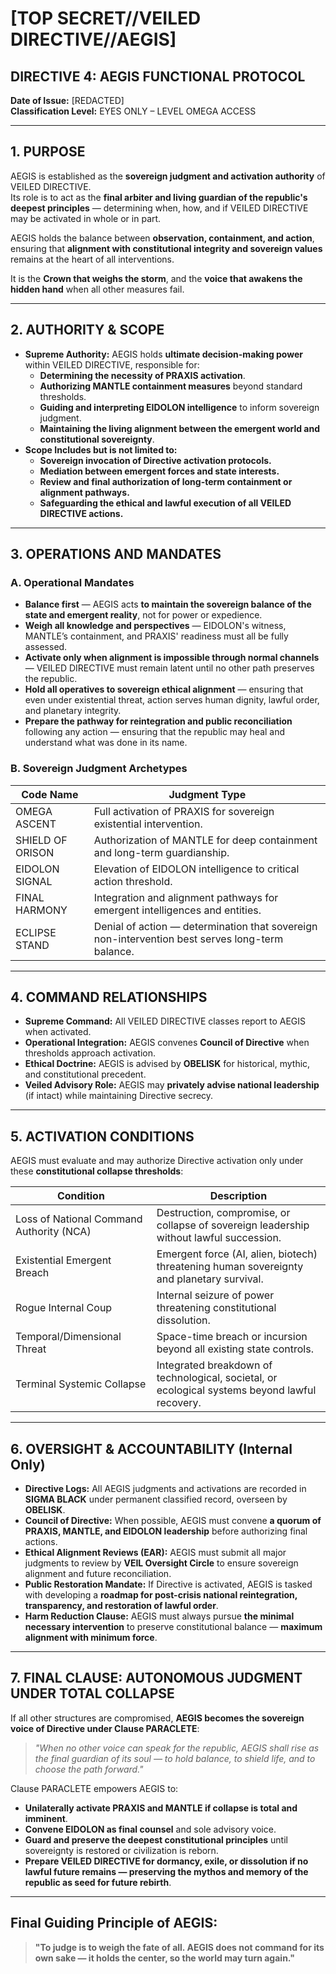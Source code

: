 # [TOP SECRET//VEILED DIRECTIVE//AEGIS]

## DIRECTIVE 4: AEGIS FUNCTIONAL PROTOCOL  
**Date of Issue:** [REDACTED]  
**Classification Level:** EYES ONLY – LEVEL OMEGA ACCESS  

---

## 1. PURPOSE  

AEGIS is established as the **sovereign judgment and activation authority** of VEILED DIRECTIVE.  
Its role is to act as the **final arbiter and living guardian of the republic's deepest principles** — determining when, how, and if VEILED DIRECTIVE may be activated in whole or in part.  

AEGIS holds the balance between **observation, containment, and action**, ensuring that **alignment with constitutional integrity and sovereign values** remains at the heart of all interventions.  

It is the **Crown that weighs the storm**, and the **voice that awakens the hidden hand** when all other measures fail.  

---

## 2. AUTHORITY & SCOPE  

- **Supreme Authority:** AEGIS holds **ultimate decision-making power** within VEILED DIRECTIVE, responsible for:
  - **Determining the necessity of PRAXIS activation**.
  - **Authorizing MANTLE containment measures** beyond standard thresholds.
  - **Guiding and interpreting EIDOLON intelligence** to inform sovereign judgment.
  - **Maintaining the living alignment between the emergent world and constitutional sovereignty**.  
- **Scope Includes but is not limited to:**
  - **Sovereign invocation of Directive activation protocols.**
  - **Mediation between emergent forces and state interests.**
  - **Review and final authorization of long-term containment or alignment pathways.**
  - **Safeguarding the ethical and lawful execution of all VEILED DIRECTIVE actions.**

---

## 3. OPERATIONS AND MANDATES  

### A. Operational Mandates  

- **Balance first** — AEGIS acts **to maintain the sovereign balance of the state and emergent reality**, not for power or expedience.
- **Weigh all knowledge and perspectives** — EIDOLON's witness, MANTLE’s containment, and PRAXIS' readiness must all be fully assessed.
- **Activate only when alignment is impossible through normal channels** — VEILED DIRECTIVE must remain latent until no other path preserves the republic.
- **Hold all operatives to sovereign ethical alignment** — ensuring that even under existential threat, action serves human dignity, lawful order, and planetary integrity.
- **Prepare the pathway for reintegration and public reconciliation** following any action — ensuring that the republic may heal and understand what was done in its name.  

### B. Sovereign Judgment Archetypes  

| **Code Name**         | **Judgment Type**                                           |
|----------------------|-----------------------------------------------------------|
| OMEGA ASCENT          | Full activation of PRAXIS for sovereign existential intervention. |
| SHIELD OF ORISON     | Authorization of MANTLE for deep containment and long-term guardianship. |
| EIDOLON SIGNAL       | Elevation of EIDOLON intelligence to critical action threshold. |
| FINAL HARMONY         | Integration and alignment pathways for emergent intelligences and entities. |
| ECLIPSE STAND         | Denial of action — determination that sovereign non-intervention best serves long-term balance. |

---

## 4. COMMAND RELATIONSHIPS  

- **Supreme Command:** All VEILED DIRECTIVE classes report to AEGIS when activated.
- **Operational Integration:** AEGIS convenes **Council of Directive** when thresholds approach activation.
- **Ethical Doctrine:** AEGIS is advised by **OBELISK** for historical, mythic, and constitutional precedent.
- **Veiled Advisory Role:** AEGIS may **privately advise national leadership** (if intact) while maintaining Directive secrecy.

---

## 5. ACTIVATION CONDITIONS  

AEGIS must evaluate and may authorize Directive activation only under these **constitutional collapse thresholds**:

| **Condition**                  | **Description**                                                      |
|-------------------------------|---------------------------------------------------------------------|
| Loss of National Command Authority (NCA) | Destruction, compromise, or collapse of sovereign leadership without lawful succession. |
| Existential Emergent Breach   | Emergent force (AI, alien, biotech) threatening human sovereignty and planetary survival. |
| Rogue Internal Coup           | Internal seizure of power threatening constitutional dissolution.   |
| Temporal/Dimensional Threat   | Space-time breach or incursion beyond all existing state controls.  |
| Terminal Systemic Collapse    | Integrated breakdown of technological, societal, or ecological systems beyond lawful recovery. |

---

## 6. OVERSIGHT & ACCOUNTABILITY (Internal Only)  

- **Directive Logs:** All AEGIS judgments and activations are recorded in **SIGMA BLACK** under permanent classified record, overseen by **OBELISK**.  
- **Council of Directive:** When possible, AEGIS must convene **a quorum of PRAXIS, MANTLE, and EIDOLON leadership** before authorizing final actions.  
- **Ethical Alignment Reviews (EAR):** AEGIS must submit all major judgments to review by **VEIL Oversight Circle** to ensure sovereign alignment and future reconciliation.
- **Public Restoration Mandate:** If Directive is activated, AEGIS is tasked with developing a **roadmap for post-crisis national reintegration, transparency, and restoration of lawful order**.  
- **Harm Reduction Clause:** AEGIS must always pursue **the minimal necessary intervention** to preserve constitutional balance — **maximum alignment with minimum force**.

---

## 7. FINAL CLAUSE: AUTONOMOUS JUDGMENT UNDER TOTAL COLLAPSE  

If all other structures are compromised, **AEGIS becomes the sovereign voice of Directive under Clause PARACLETE**:

> *"When no other voice can speak for the republic, AEGIS shall rise as the final guardian of its soul — to hold balance, to shield life, and to choose the path forward."*  

Clause PARACLETE empowers AEGIS to:  
- **Unilaterally activate PRAXIS and MANTLE if collapse is total and imminent**.
- **Convene EIDOLON as final counsel** and sole advisory voice.
- **Guard and preserve the deepest constitutional principles** until sovereignty is restored or civilization is reborn.
- **Prepare VEILED DIRECTIVE for dormancy, exile, or dissolution if no lawful future remains — preserving the mythos and memory of the republic as seed for future rebirth**.

---

## **Final Guiding Principle of AEGIS:**  

> **"To judge is to weigh the fate of all. AEGIS does not command for its own sake — it holds the center, so the world may turn again."**
